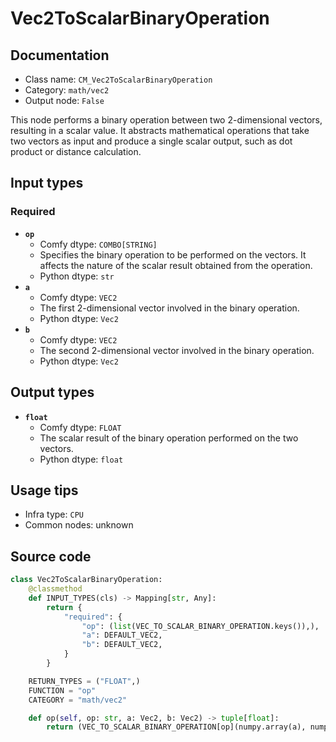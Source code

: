# Vec2ToScalarBinaryOperation
## Documentation
- Class name: `CM_Vec2ToScalarBinaryOperation`
- Category: `math/vec2`
- Output node: `False`

This node performs a binary operation between two 2-dimensional vectors, resulting in a scalar value. It abstracts mathematical operations that take two vectors as input and produce a single scalar output, such as dot product or distance calculation.
## Input types
### Required
- **`op`**
    - Comfy dtype: `COMBO[STRING]`
    - Specifies the binary operation to be performed on the vectors. It affects the nature of the scalar result obtained from the operation.
    - Python dtype: `str`
- **`a`**
    - Comfy dtype: `VEC2`
    - The first 2-dimensional vector involved in the binary operation.
    - Python dtype: `Vec2`
- **`b`**
    - Comfy dtype: `VEC2`
    - The second 2-dimensional vector involved in the binary operation.
    - Python dtype: `Vec2`
## Output types
- **`float`**
    - Comfy dtype: `FLOAT`
    - The scalar result of the binary operation performed on the two vectors.
    - Python dtype: `float`
## Usage tips
- Infra type: `CPU`
- Common nodes: unknown


## Source code
```python
class Vec2ToScalarBinaryOperation:
    @classmethod
    def INPUT_TYPES(cls) -> Mapping[str, Any]:
        return {
            "required": {
                "op": (list(VEC_TO_SCALAR_BINARY_OPERATION.keys()),),
                "a": DEFAULT_VEC2,
                "b": DEFAULT_VEC2,
            }
        }

    RETURN_TYPES = ("FLOAT",)
    FUNCTION = "op"
    CATEGORY = "math/vec2"

    def op(self, op: str, a: Vec2, b: Vec2) -> tuple[float]:
        return (VEC_TO_SCALAR_BINARY_OPERATION[op](numpy.array(a), numpy.array(b)),)

```
